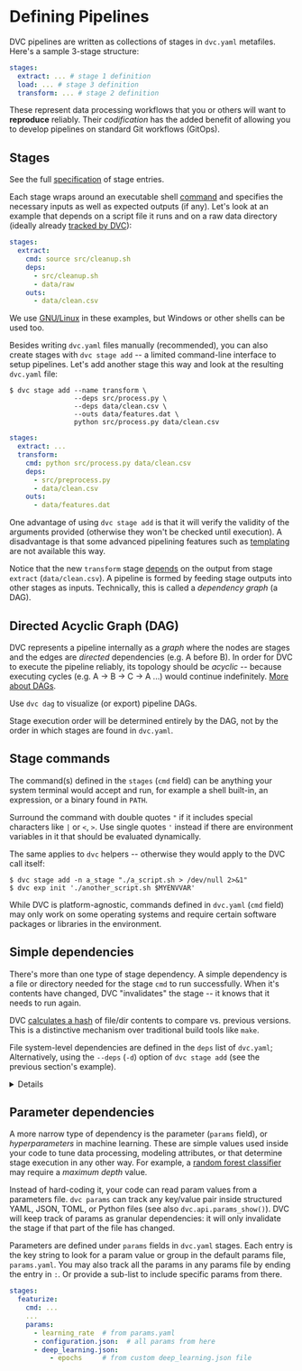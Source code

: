 # Defining Pipelines

DVC pipelines are written as collections of <abbr>stages</abbr> in `dvc.yaml`
metafiles. Here's a sample 3-stage structure:

```yaml
stages:
  extract: ... # stage 1 definition
  load: ... # stage 3 definition
  transform: ... # stage 2 definition
```

These represent data processing workflows that you or others will want to
**reproduce** reliably. Their _codification_ has the added benefit of allowing
you to develop pipelines on standard Git workflows (GitOps).

## Stages

<admon type="tip">

See the full [specification] of stage entries.

[specification]: /doc/user-guide/project-structure/dvcyaml-files#stage-entries

</admon>

Each stage wraps around an executable shell [command](#stage-commands) and
specifies the necessary inputs as well as expected outputs (if any). Let's look
at an example that depends on a script file it runs and on a raw data directory
(ideally already [tracked by DVC]):

```yaml
stages:
  extract:
    cmd: source src/cleanup.sh
    deps:
      - src/cleanup.sh
      - data/raw
    outs:
      - data/clean.csv
```

<admon type="info">

We use [GNU/Linux](https://www.gnu.org/software/software.html) in these
examples, but Windows or other shells can be used too.

</admon>

Besides writing `dvc.yaml` files manually (recommended), you can also create
stages with `dvc stage add` -- a limited command-line interface to setup
pipelines. Let's add another stage this way and look at the resulting `dvc.yaml`
file:

```dvc
$ dvc stage add --name transform \
                --deps src/process.py \
                --deps data/clean.csv \
                --outs data/features.dat \
                python src/process.py data/clean.csv
```

```yaml
stages:
  extract: ...
  transform:
    cmd: python src/process.py data/clean.csv
    deps:
      - src/preprocess.py
      - data/clean.csv
    outs:
      - data/features.dat
```

<admon type="tip">

One advantage of using `dvc stage add` is that it will verify the validity of
the arguments provided (otherwise they won't be checked until execution). A
disadvantage is that some advanced pipelining features such as [templating] are
not available this way.

[templating]: /doc/user-guide/project-structure/pipelines-files#templating

</admon>

Notice that the new `transform` stage [depends](#simple-dependencies) on the
output from stage `extract` (`data/clean.csv`). A pipeline is formed by feeding
stage outputs into other stages as inputs. Technically, this is called a
_dependency graph_ (a DAG).

[tracked by dvc]: /doc/start/data-management

## Directed Acyclic Graph (DAG)

DVC represents a pipeline internally as a _graph_ where the nodes are stages and
the edges are _directed_ dependencies (e.g. A before B). In order for DVC to
execute the pipeline reliably, its topology should be _acyclic_ -- because
executing cycles (e.g. A -> B -> C -> A ...) would continue indefinitely. [More
about DAGs].

Use `dvc dag` to visualize (or export) pipeline DAGs.

<admon type="info">

Stage execution order will be determined entirely by the DAG, not by the order
in which stages are found in `dvc.yaml`.

</admon>

[more about dags]: https://en.wikipedia.org/wiki/Directed_acyclic_graph

## Stage commands

The command(s) defined in the `stages` (`cmd` field) can be anything your system
terminal would accept and run, for example a shell built-in, an expression, or a
binary found in `PATH`.

Surround the command with double quotes `"` if it includes special characters
like `|` or `<`, `>`. Use single quotes `'` instead if there are environment
variables in it that should be evaluated dynamically.

The same applies to `dvc` helpers -- otherwise they would apply to the DVC call
itself:

```cli
$ dvc stage add -n a_stage "./a_script.sh > /dev/null 2>&1"
$ dvc exp init './another_script.sh $MYENVVAR'
```

<admon type="warn">

While DVC is platform-agnostic, commands defined in `dvc.yaml` (`cmd` field) may
only work on some operating systems and require certain software packages or
libraries in the environment.

</admon>

## Simple dependencies

There's more than one type of stage dependency. A simple dependency is a file or
directory needed for the stage `cmd` to run successfully. When it's contents
have changed, DVC "invalidates" the stage -- it knows that it needs to run
again.

<admon type="info">

DVC [calculates a hash] of file/dir contents to compare vs. previous versions.
This is a distinctive mechanism over traditional build tools like `make`.

[calculates a hash]:
  /doc/user-guide/project-structure/internal-files#structure-of-the-cache-directory

</admon>

File system-level dependencies are defined in the `deps` list of `dvc.yaml`;
Alternatively, using the `--deps` (`-d`) option of `dvc stage add` (see the
previous section's example).

<details>

### External dependencies: click to learn more.

A less common kind of dependency is a _URL dependency_. Instead of files in a
local disk, you can `dvc import` data from another <abbr>DVC project</abbr> (for
example hosted on GitHub). External dependencies establish relationships between
different projects or systems (see `dvc import-url`).
[Get all the details](/doc/user-guide/external-dependencies).

<admon type="info">

DVC will use special methods to check whether the contents of an URL have
changed for the purpose of stage invalidation.

</admon>

</details>

## Parameter dependencies

A more narrow type of dependency is the parameter (`params` field), or
_hyperparameters_ in machine learning. These are simple values used inside your
code to tune data processing, modeling attributes, or that determine stage
execution in any other way. For example, a [random forest classifier] may
require a _maximum depth_ value.

Instead of hard-coding it, your code can read param values from a parameters
file. `dvc params` can track any key/value pair inside structured YAML, JSON,
TOML, or Python files (see also `dvc.api.params_show()`). DVC will keep track of
params as granular dependencies: it will only invalidate the stage if that part
of the file has changed.

Parameters are defined under `params` fields in `dvc.yaml` stages. Each entry is
the key string to look for a param value or group in the default params file,
`params.yaml`. You may also track all the params in any params file by ending
the entry in `:`. Or provide a sub-list to include specific params from there.

```yaml
stages:
  featurize:
    cmd: ...
    ...
    params:
      - learning_rate  # from params.yaml
      - configuration.json:  # all params from here
      - deep_learning.json:
          - epochs     # from custom deep_learning.json file
```

[random forest classifier]:
  https://medium.com/all-things-ai/in-depth-parameter-tuning-for-random-forest-d67bb7e920d
